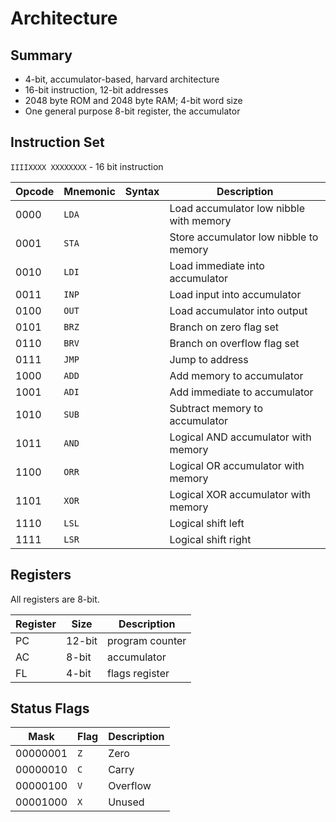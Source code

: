 # Architecture

## Summary

- 4-bit, accumulator-based, harvard architecture
- 16-bit instruction, 12-bit addresses
- 2048 byte ROM and 2048 byte RAM; 4-bit word size
- One general purpose 8-bit register, the accumulator

## Instruction Set

`IIIIXXXX XXXXXXXX` - 16 bit instruction

| Opcode | Mnemonic | Syntax | Description |
| ------ | -------- | ------ | ----------- |
| 0000   | `LDA`    |        | Load accumulator low nibble with memory |
| 0001   | `STA`    |        | Store accumulator low nibble to memory |
| 0010   | `LDI`    |        | Load immediate into accumulator |
| 0011   | `INP`    |        | Load input into accumulator |
| 0100   | `OUT`    |        | Load accumulator into output |
| 0101   | `BRZ`    |        | Branch on zero flag set |
| 0110   | `BRV`    |        | Branch on overflow flag set |
| 0111   | `JMP`    |        | Jump to address |
| 1000   | `ADD`    |        | Add memory to accumulator |
| 1001   | `ADI`    |        | Add immediate to accumulator |
| 1010   | `SUB`    |        | Subtract memory to accumulator |
| 1011   | `AND`    |        | Logical AND accumulator with memory |
| 1100   | `ORR`    |        | Logical OR accumulator with memory |
| 1101   | `XOR`    |        | Logical XOR accumulator with memory |
| 1110   | `LSL`    |        | Logical shift left |
| 1111   | `LSR`    |        | Logical shift right |

## Registers

All registers are 8-bit.

| Register | Size   | Description     |
| -------- | ------ | ---------       |
| PC       | 12-bit | program counter |
| AC       | 8-bit  | accumulator     |
| FL       | 4-bit  | flags register  |

## Status Flags

| Mask     | Flag  | Description |
| -------- | ----- | ----------- |
| 00000001 | `Z`   | Zero |
| 00000010 | `C`   | Carry |
| 00000100 | `V`   | Overflow |
| 00001000 | `X`   | Unused |

